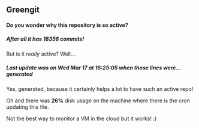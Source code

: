 ## Greengit

#### Do you wonder why this repository is so active?

##### After all it has 18356 commits!

But is it *really* active? Well...

##### Last update was on Wed Mar 17 at 16:25:05 when those lines were... generated

Yes, generated, because it certainly helps a lot to have such an active repo!

Oh and there was **26%** disk usage on the machine
where there is the cron updating this file.

Not the best way to monitor a VM in the cloud but it works! :)
